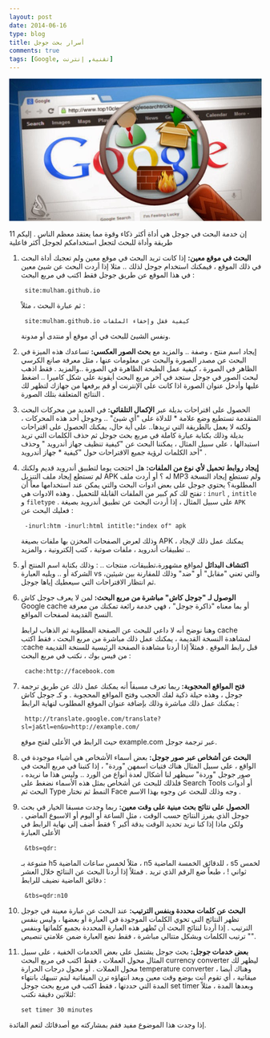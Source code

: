 ```yaml
---
layout: post 
date: 2014-06-16
type: blog
title: أسرار بحث جوجل
comments: true
tags: [Google, تقنية, إنترنت]
---
```






![أسرار بحث جوجل](/assets/google-search-secrets.jpg "أسرار بحث جوجل")

إن خدمة البحث في جوجل هي أداة أكثر ذكاء وقوة مما يعتقد معظم الناس . إليكم 11 طريقة وأداة للبحث لتجعل استخدامكم لجوجل أكثر فاعلية

1. **البحث في موقع معين:** إذا كانت تريد البحث في موقع معين ولم تعجبك أداة البحث في ذلك الموقع ، فيمكنك استخدام جوجل لذلك .. مثلا إذا أردت البحث عن شيئ معين في هذا الموقع عن طريق جوجل فقط اكتب في مربع البحث :

		site:mulham.github.io

	ثم عبارة البحث ، مثلاً :

		site:mulham.github.io كيفية قفل وإخفاء الملفات 



	ونفس الشيئ للبحث في أي موقع أو منتدى أو مدونة.

2. إيجاد اسم منتج ، وصفة .. والمزيد مع **بحث الصور العكسي:** تساعدك هذه الميزة في البحث عن مصدر الصورة والبحث عن معلومات عنها ، مثل معرفة صانع الكرسي الظاهر في الصورة ، كيفية عمل الطبخة الظاهرة في الصورة ..والمزيد . فقط اذهب لبحث الصور في جوجل ستجد في آخر مربع البحث أيقونة على شكل كاميرا .. اضغط عليها وأدخل عنوان الصورة اذا كانت على الإنترنت أو قم برفعها من جهازك لتظهر لك النتائج المتعلقة بتلك الصورة .


<amp-ad width="100vw" height="320"
     type="adsense"
     data-ad-client="ca-pub-4752855256699204"
     data-ad-slot="3888202602"
     data-auto-format="rspv"
     data-full-width="">
  <div overflow=""></div>
</amp-ad>

3. الحصول على اقتراحات بديلة عبر **الإكمال التلقائي:** في العديد من محركات البحث المتقدمة تستطيع وضع علامة * للدلاة على "أي شيئ" .. وجوجل أحد هذه المحركات ، ولكنه لا يعمل بالطريقة التي تريدها.. على أية حال، يمكنك الحصول على اقتراحات بديلة وذلك بكتابة عبارة كاملة في مربع بحث جوجل ثم حذف الكلمات التي تريد استبدالها ، على سبيل المثال ، يمكننا البحث عن "كيفية تنظيف جهاز أندرويد " وحذف أحد الكلمات لرؤية جميع الاقتراحات حول "كيفية * جهاز أندرويد" .

4. **إيجاد روابط تحميل ﻷي نوع من الملفات:** هل احتجت يوما لتطبيق أندرويد قديم ولكنك لم تستطع إيجاد ملف التنزيل APK له ؟ أو أردت ملف MP3 ولم تستطع إيجاد النسخة المطلوبة؟ يحتوي جوجل على بعض ادوات البحث والتي يمكن عند استخدامها معاً أن تفتح لك كم كبير من الملفات القابلة للتحميل . وهذه الادوات هي :
`inurl` , `intitle` و `filetype` . على سبيل المثال ، إذا أردت البحث عن تطبيق أندرويد بصيغة `APK` فعليك البحث عن :

		-inurl:htm -inurl:html intitle:"index of" apk

	وذلك لعرض الصفحات المخزن بها ملفات بصيغة APK ، يمكنك عمل ذلك لإيجاد تطبيقات أندرويد ، ملفات صوتية ، كتب إلكترونية ، والمزيد ..

5. **اكتشاف البدائل** لمواقع مشهورة،تطبيقات، منتجات .. : وذلك بكتابة اسم المنتج أو الشركة أو .. ويليه العبارة vs والتي تعني "مقابل" أو "ضد" وذلك للمقارنة بين شيئين، ثم انتظار الاقتراحات التي سيعطيك إياها جوجل.

<amp-ad width="100vw" height="320"
     type="adsense"
     data-ad-client="ca-pub-4752855256699204"
     data-ad-slot="3888202602"
     data-auto-format="rspv"
     data-full-width="">
  <div overflow=""></div>
</amp-ad>
 

6. **الوصول لـ "جوجل كاش" مباشرة من مربع البحث:** لمن لا يعرف جوجل كاش Google cache أو بما معناه "ذاكرة جوجل" ، فهي خدمة رائعة تمكنك من معرفة النسخ القديمة لصفحات المواقع.

	وهنا نوضح أنه لا داعي للبحث عن الصفحة المطلوبة ثم الذهاب لرابط cache لمشاهدة النسخة القديمة ، يمكنك عمل ذلك مباشرة من مربع البحث ، فقط اكتب :cache قبل رابط الموقع . فمثلاً إذا أردنا مشاهدة الصفحة الرئيسية للسنخة القديمة من فيس بوك ، نكتب في مربع البحث :

		cache:http://facebook.com

7. **فتح المواقع المحجوبة:** ربما تعرف مسبقاً أنه يمكنك عمل ذلك عن طريق ترجمة جوجل ، وهذه حيلة ذكية لفك الحجب وفتح المواقع المحجوبة . و كـ جوجل كاش يمكنك عمل ذلك مباشرة وذلك بإضافة عنوان الموقع المطلوب لنهاية الرابط :

		http://translate.google.com/translate?sl=ja&tl=en&u=http://example.com/ 

	حيث الرابط في الأعلى لفتح موقع example.com عبر ترجمة جوجل.

8. **البحث عن أشخاص عبر صور جوجل:** بعض أسماء الأشخاص هي أشياء موجودة في الواقع ، على سبيل المثال هناك فتيات اسمهن "وردة" ، إذا كتبنا في مربع البحث في صور جوجل "وردة" سيظهر لنا أشكال لعدة أنواع من الورد .. وليس هذا ما نريده ، فلذلك للبحث عن أشخاص بمثل هذه الأسماء نضغط على Search Tools أو أدوات البحث ثم Type النمط ثم نختار Face وجه وذلك للبحث عن وجوه بهذا الاسم .

<amp-ad width="100vw" height="320"
     type="adsense"
     data-ad-client="ca-pub-4752855256699204"
     data-ad-slot="3888202602"
     data-auto-format="rspv"
     data-full-width="">
  <div overflow=""></div>
</amp-ad>


9. **الحصول على نتائج بحث مبنية على وقت معين:** ربما وجدت مسبقا الخيار في بحث جوجل الذي يفرز النتائج حسب الوقت ، مثل الساعة أو اليوم أو الاسبوع الماضي . ولكن ماذا إذا كنا نريد تحديد الوقت بدقة أكبر ؟ فقط أضف إلى نهاية الرابط في الأعلى العبارة

		&tbs=qdr:

	متبوعة بـ h5 مثلاً لخمس ساعات الماضية ، n5 للدقائق الخمسة الماضية ، s5 لخمس ثواني ! ، طبعاً ضع الرقم الذي تريد . فمثلاً إذا أردنا البحث عن النتائج خلال العشر دقائق الماضية نضيف للرابط :

		&tbs=qdr:n10

10. **البحث عن كلمات محددة وبنفس الترتيب:** عند البحث عن عبارة معينة في جوجل تظهر النتائج التي تحوي الكلمات الموجودة في العبارة أو بعضها ، وليس بنفس الترتيب . إذا أردنا لنتائج البحث أن تًظهر هذه العبارة المحددة بجميع كلماتها وبنفس ترتيب الكلمات وبشكل متتالي مباشرة ، فقط نضع العبارة ضمن علامتي تنصيص "".

11. **بعض خدمات جوجل:** بحث جوجل يشتمل على بعض الخدمات الخفية ، على سبيل المثال محول العملات ، فقط اكتب في مربع البحث currency converter ليظهر لك محول العملات . أو محول درجات الحرارة temperature converter ، وهناك أيضا ميقاتية ، أي تقوم أنت بوضع وقت معين وبعد انتهاؤه ترن الميقاتية ليتم تنبيهك بانتهاء المدة التي حددتها ، فقط اكتب في مربع بحث جوجل set timer وبعدها المدة ، مثلاً لثلاثين دقيقة نكتب:


		set timer 30 minutes 


إذا وجدت هذا الموضوع مفيد فقم بمشاركته مع أصدقائك لتعم الفائدة. 
